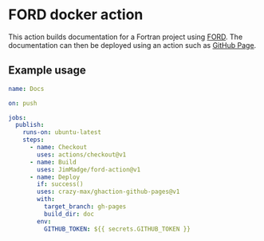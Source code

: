 # FORD docker action

This action builds documentation for a Fortran project using
[FORD](https://github.com/Fortran-FOSS-Programmers/ford). The documentation can
then be deployed using an action such as [GitHub
Page](https://github.com/marketplace/actions/github-pages).

## Example usage

```yaml
name: Docs

on: push

jobs:
  publish:
    runs-on: ubuntu-latest
    steps:
      - name: Checkout
        uses: actions/checkout@v1
      - name: Build
        uses: JimMadge/ford-action@v1
      - name: Deploy
        if: success()
        uses: crazy-max/ghaction-github-pages@v1
        with:
          target_branch: gh-pages
          build_dir: doc
        env:
          GITHUB_TOKEN: ${{ secrets.GITHUB_TOKEN }}
```
